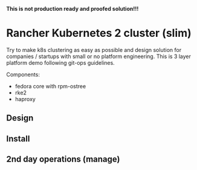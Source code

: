**This is not production ready and proofed solution!!!**


# Rancher Kubernetes 2 cluster (slim)


Try to make k8s clustering as easy as possible and design solution for companies / startups with small or no platform engineering. This is 3 layer platform demo following git-ops guidelines.

Components:
 - fedora core with rpm-ostree
 - rke2
 - haproxy



## Design



## Install



## 2nd day operations (manage)


